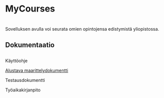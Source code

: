 # MyCourses<h1>

Sovelluksen avulla voi seurata omien opintojensa edistymistä yliopistossa.

## Dokumentaatio<h2>

Käyttöohje

[Alustava maarittelydokumentti](https://github.com/olgaviho/otm-harjoitustyo/blob/master/dokumentointi/maarittelydokumentti.md)

Testausdokumentti

Työaikakirjanpito
